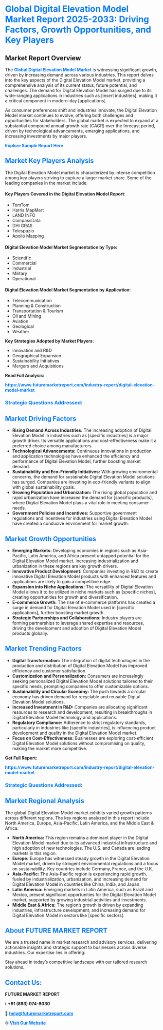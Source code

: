 <h1 style="color: #007BFF;">Global Digital Elevation Model Market Report 2025-2033: Driving Factors, Growth Opportunities, and Key Players</h1>

<section id="overview">
<h2>Market Report Overview</h2>
<p>The <a href="https://www.futuremarketreport.com/industry-report/digital-elevation-model-market" style="color: #007BFF; text-decoration: none;"><strong>Global Digital Elevation Model Market</strong></a> is witnessing significant growth, driven by increasing demand across various industries. This report delves into the key aspects of the Digital Elevation Model market, providing a comprehensive analysis of its current status, future potential, and challenges. The demand for Digital Elevation Model has surged due to its wide-ranging applications in industries such as [insert industries], making it a critical component in modern-day [applications].</p>
<p>As consumer preferences shift and industries innovate, the Digital Elevation Model market continues to evolve, offering both challenges and opportunities for stakeholders. The global market is expected to expand at a substantial compound annual growth rate (CAGR) over the forecast period, driven by technological advancements, emerging applications, and increasing investments by major players.</p>
</section>

<section id="overview">
<p><a href="https://www.futuremarketreport.com/request-sample/reportId=54420" style="color: #007BFF; text-decoration: none;"><strong>Explore Sample Report Here</strong></a></p>
</section>

<section id="key-players">
<h2 style="color: #007BFF;">Market Key Players Analysis</h2>
<p>The Digital Elevation Model market is characterized by intense competition among key players striving to capture a larger market share. Some of the leading companies in the market include:</p>
<h4>Key Players Covered in the Digital Elevation Model Report:</h4>
<ul><li>TomTom</li><li>Harris MapMart</li><li>LAND INFO</li><li>CompassData</li><li>DHI GRAS</li><li>Telespazio</li><li>Apollo Mapping</li></ul>
<h4>Digital Elevation Model Market Segmentation by Type:</h4>
<ul><li>Scientific</li><li>Commercial</li><li>Industrial</li><li>Military</li><li>Operational</li></ul>

<h4>Digital Elevation Model Market Segmentation by Application:</h4>
<ul><li>Telecommunication</li><li>Planning &amp; Construction</li><li>Transportation &amp; Tourism</li><li>Oil and Mining</li><li>Aviation</li><li>Geological</li><li>Weather</li></ul>
<p><strong>Key Strategies Adopted by Market Players:</strong></p>
<ul>
<li>Innovation and R&D</li>
<li>Geographical Expansion</li>
<li>Sustainability Initiatives</li>
<li>Mergers and Acquisitions</li>
</ul>
</section>

<section>
<p><strong>Read Full Analysis: </strong></p><a href="https://www.futuremarketreport.com/industry-report/digital-elevation-model-market" style="color: #007BFF; text-decoration: none;"><strong>https://www.futuremarketreport.com/industry-report/digital-elevation-model-market</strong></a>
<h3 style="color: #007BFF;">Strategic Questions Addressed:</h3>
</section>

<section id="driving-factors">
<h2 style="color: #007BFF;">Market Driving Factors</h2>
<ul>
<li><strong>Rising Demand Across Industries:</strong> The increasing adoption of Digital Elevation Model in industries such as [specific industries] is a major growth driver. Its versatile applications and cost-effectiveness make it a preferred choice among manufacturers.</li>
<li><strong>Technological Advancements:</strong> Continuous innovations in production and application technologies have enhanced the efficiency and performance of Digital Elevation Model, further boosting market demand.</li>
<li><strong>Sustainability and Eco-Friendly Initiatives:</strong> With growing environmental concerns, the demand for sustainable Digital Elevation Model solutions has surged. Companies are investing in eco-friendly variants to align with global sustainability goals.</li>
<li><strong>Growing Population and Urbanization:</strong> The rising global population and rapid urbanization have increased the demand for [specific products], where Digital Elevation Model plays a vital role in meeting consumer needs.</li>
<li><strong>Government Policies and Incentives:</strong> Supportive government regulations and incentives for industries using Digital Elevation Model have created a conducive environment for market growth.</li>
</ul>
</section>

<section id="growth-opportunities">
<h2 style="color: #007BFF;">Market Growth Opportunities</h2>
<ul>
<li><strong>Emerging Markets:</strong> Developing economies in regions such as Asia-Pacific, Latin America, and Africa present untapped potential for the Digital Elevation Model market. Increasing industrialization and urbanization in these regions are key growth drivers.</li>
<li><strong>Innovative Product Development:</strong> Companies investing in R&D to create innovative Digital Elevation Model products with enhanced features and applications are likely to gain a competitive edge.</li>
<li><strong>Expansion into Niche Applications:</strong> The versatility of Digital Elevation Model allows it to be utilized in niche markets such as [specific niches], creating opportunities for growth and diversification.</li>
<li><strong>E-commerce Growth:</strong> The rise of e-commerce platforms has created a surge in demand for Digital Elevation Model used in [specific applications], further boosting market growth.</li>
<li><strong>Strategic Partnerships and Collaborations:</strong> Industry players are forming partnerships to leverage shared expertise and resources, driving the development and adoption of Digital Elevation Model products globally.</li>
</ul>
</section>

<section id="trending-factors">
<h2 style="color: #007BFF;">Market Trending Factors</h2>
<ul>
<li><strong>Digital Transformation:</strong> The integration of digital technologies in the production and distribution of Digital Elevation Model has improved efficiency and customer satisfaction.</li>
<li><strong>Customization and Personalization:</strong> Consumers are increasingly seeking personalized Digital Elevation Model solutions tailored to their specific needs, prompting companies to offer customizable options.</li>
<li><strong>Sustainability and Circular Economy:</strong> The push towards a circular economy has driven demand for recyclable and reusable Digital Elevation Model solutions.</li>
<li><strong>Increased Investment in R&D:</strong> Companies are allocating significant resources to research and development, resulting in breakthroughs in Digital Elevation Model technology and applications.</li>
<li><strong>Regulatory Compliance:</strong> Adherence to strict regulatory standards, particularly in industries like [specific industries], is influencing product development and quality in the Digital Elevation Model market.</li>
<li><strong>Focus on Cost-Effectiveness:</strong> Businesses are exploring cost-efficient Digital Elevation Model solutions without compromising on quality, making the market more competitive.</li>
</ul>
</section>

<section>
<p><strong>Get Full Report: </strong></p><a href="https://www.futuremarketreport.com/industry-report/digital-elevation-model-market" style="color: #007BFF; text-decoration: none;"><strong>https://www.futuremarketreport.com/industry-report/digital-elevation-model-market</strong></a>
<h3 style="color: #007BFF;">Strategic Questions Addressed:</h3>
</section>


<section id="regional-analysis">
<h2 style="color: #007BFF;">Market Regional Analysis</h2>
<p>The global Digital Elevation Model market exhibits varied growth patterns across different regions. The key regions analyzed in this report include North America, Europe, Asia-Pacific, Latin America, and the Middle East & Africa:</p>
<ul>
<li><strong>North America:</strong> This region remains a dominant player in the Digital Elevation Model market due to its advanced industrial infrastructure and high adoption of new technologies. The U.S. and Canada are leading markets in this region.</li>
<li><strong>Europe:</strong> Europe has witnessed steady growth in the Digital Elevation Model market, driven by stringent environmental regulations and a focus on sustainability. Key countries include Germany, France, and the U.K.</li>
<li><strong>Asia-Pacific:</strong> The Asia-Pacific region is experiencing rapid growth, fueled by industrialization, urbanization, and increasing demand for Digital Elevation Model in countries like China, India, and Japan.</li>
<li><strong>Latin America:</strong> Emerging markets in Latin America, such as Brazil and Mexico, present significant opportunities for the Digital Elevation Model market, supported by growing industrial activities and investments.</li>
<li><strong>Middle East & Africa:</strong> The region’s growth is driven by expanding industries, infrastructure development, and increasing demand for Digital Elevation Model in sectors like [specific sectors].</li>
</ul>
</section>

<footer>
<h2 style="color: #007BFF;">About FUTURE MARKET REPORT</h2>
<p>We are a trusted name in market research and advisory services, delivering actionable insights and strategic support to businesses across diverse industries. Our expertise lies in offering:</p>

<p>Stay ahead in today’s competitive landscape with our tailored research solutions.</p>

<h2 style="color: #007BFF;">Contact Us:</h2>
<p><strong>FUTURE MARKET REPORT</strong></p>
<p>📞 <strong>+91 (883) 074-8030</strong></p>
<p>📧 <strong><a href="mailto:help@futuremarketreport.com" style="color: #007BFF;">help@futuremarketreport.com</a></strong></p>
<p>🌐 <strong><a href="https://www.futuremarketreport.com/" style="color: #007BFF;">Visit Our Website</a></strong></p>
</footer>